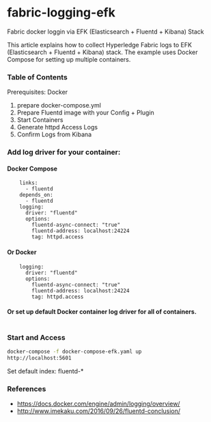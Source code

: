 # fabric-logging-efk
Fabric docker loggin via EFK (Elasticsearch + Fluentd + Kibana) Stack

This article explains how to collect Hyperledge Fabric logs to EFK (Elasticsearch + Fluentd + Kibana) stack. The example uses Docker Compose for setting up multiple containers.

### Table of Contents
Prerequisites: Docker
1. prepare docker-compose.yml
1. Prepare Fluentd image with your Config + Plugin
1. Start Containers
1. Generate httpd Access Logs
1. Confirm Logs from Kibana

### Add log driver for your container:
#### Docker Compose
```
    links:
      - fluentd
    depends_on:
      - fluentd
    logging:
      driver: "fluentd"
      options:
        fluentd-async-connect: "true"
        fluentd-address: localhost:24224
        tag: httpd.access
```        
#### Or Docker
```
    logging:
      driver: "fluentd"
      options:
        fluentd-async-connect: "true"
        fluentd-address: localhost:24224
        tag: httpd.access
```        
#### Or set up default Docker container log driver for all of containers.
```
```
### Start and Access
```bash
docker-compose -f docker-compose-efk.yaml up
http://localhost:5601
```
Set default index: fluentd-*

### References
* https://docs.docker.com/engine/admin/logging/overview/
* http://www.imekaku.com/2016/09/26/fluentd-conclusion/
